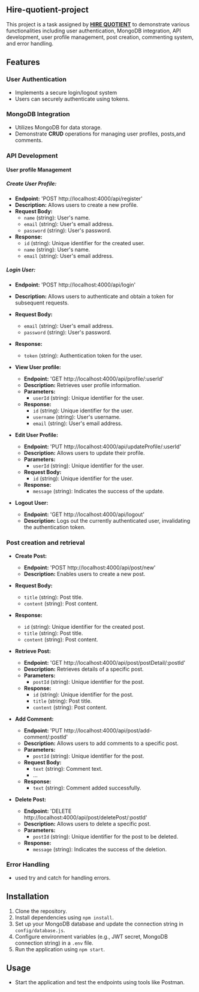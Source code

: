 ## Hire-quotient-project

This project is a task assigned by <u>**HIRE QUOTIENT**</u> to demonstrate various functionalities including user authentication, MongoDB integration, API development, user profile management, post creation, commenting system, and error handling.

## Features
### User Authentication
- Implements a secure login/logout system
- Users can securely authenticate using tokens.

### MongoDB Integration
- Utilizes MongoDB for data storage.
- Demonstrate **CRUD** operations for managing user profiles, posts,and comments.

### API Development

#### User profile Management
##### Create User Profile:
  - **Endpoint:** 'POST http://localhost:4000/api/register'
  - **Description:** Allows users to create a new profile.
  - **Request Body:**
    - `name` (string): User's name.
    - `email` (string): User's email address.
    - `password` (string): User's password.
  - **Response:**
    - `id` (string): Unique identifier for the created user.
    - `name` (string): User's name.
    - `email` (string): User's email address.

##### Login User:
  - **Endpoint:** 'POST http://localhost:4000/api/login'
  - **Description:** Allows users to authenticate and obtain a token for subsequent requests.
  - **Request Body:**
    - `email` (string): User's email address.
    - `password` (string): User's password.
  - **Response:**
    - `token` (string): Authentication token for the user.

- **View User profile:**
  - **Endpoint:** 'GET http://localhost:4000/api/profile/:userId'
  - **Description:** Retrieves user profile information.
  - **Parameters:**
    - `userId` (string): Unique identifier for the user.
  - **Response:**
    - `id` (string): Unique identifier for the user.
    - `username` (string): User's username.
    - `email` (string): User's email address.

- **Edit User Profile:**
  - **Endpoint:** 'PUT http://localhost:4000/api/updateProfile/:userId'
  - **Description:** Allows users to update their profile.
  - **Parameters:**
    - `userId` (string): Unique identifier for the user.
  - **Request Body:**
    - `id` (string): Unique identifier for the user.
  - **Response:**
    - `message` (string): Indicates the success of the update.

- **Logout User:**
  - **Endpoint:** 'GET http://localhost:4000/api/logout'
  - **Description:** Logs out the currently authenticated user, invalidating the authentication token.

### Post creation and retrieval
- **Create Post:**
  - **Endpoint:** 'POST http://localhost:4000/api/post/new'
  - **Description:** Enables users to create a new post.
- **Request Body:**
  - `title` (string): Post title.
  - `content` (string): Post content.
    
- **Response:**
  - `id` (string): Unique identifier for the created post.
  - `title` (string): Post title.
  - `content` (string): Post content.
  
- **Retrieve Post:**
  - **Endpoint:** 'GET http://localhost:4000/api/post/postDetail/:postId'
  - **Description:** Retrieves details of a specific post.
  - **Parameters:**
    - `postId` (string): Unique identifier for the post.
  - **Response:**
    - `id` (string): Unique identifier for the post.
    - `title` (string): Post title.
    - `content` (string): Post content.

- **Add Comment:**
  - **Endpoint:** 'PUT http://localhost:4000/api/post/add-comment/:postId'
  - **Description:** Allows users to add comments to a specific post.
  - **Parameters:**
    - `postId` (string): Unique identifier for the post.
  - **Request Body:**
    - `text` (string): Comment text.
    - ...
  - **Response:**
    - `text` (string): Comment added successfully.

- **Delete Post:**
  - **Endpoint:** 'DELETE http://localhost:4000/api/post/deletePost/:postId'
  - **Description:** Allows users to delete a specific post.
  - **Parameters:**
    - `postId` (string): Unique identifier for the post to be deleted.
  - **Response:**
    - `message` (string): Indicates the success of the deletion.


### Error Handling
- used try and catch for handling errors.

## Installation
1. Clone the repository.
2. Install dependencies using `npm install`.
3. Set up your MongoDB database and update the connection string in `config/database.js`.
4. Configure environment variables (e.g., JWT secret, MongoDB connection string) in a `.env` file.
5. Run the application using `npm start`.


## Usage
- Start the application and test the endpoints using tools like Postman.
